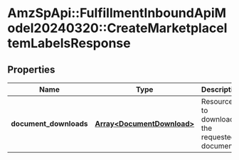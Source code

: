 # AmzSpApi::FulfillmentInboundApiModel20240320::CreateMarketplaceItemLabelsResponse

## Properties
Name | Type | Description | Notes
------------ | ------------- | ------------- | -------------
**document_downloads** | [**Array&lt;DocumentDownload&gt;**](DocumentDownload.md) | Resources to download the requested document. | 

